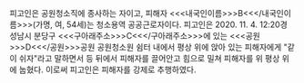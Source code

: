 피고인은 공원청소직에 종사하는 자이고, 피해자 <<<내국인이름>>>B<<</내국인이름>>>(가명, 여, 54세)는 청소용역 공공근로자이다.
피고인은 2020. 11. 4. 12:20경 성남시 분당구 <<<구아래주소>>>C<<</구아래주소>>>에 있는 <<<공원>>>D<<</공원>>>공원 공원청소원 쉼터 내에서 평상 위에 앉아 있는 피해자에게 "같이 쉬자"라고 말하면서 등 뒤에서 피해자를 끌어안고 힘으로 밀쳐 피해자를 위 평상 위에 눕혔다.
이로써 피고인은 피해자를 강제로 추행하였다.